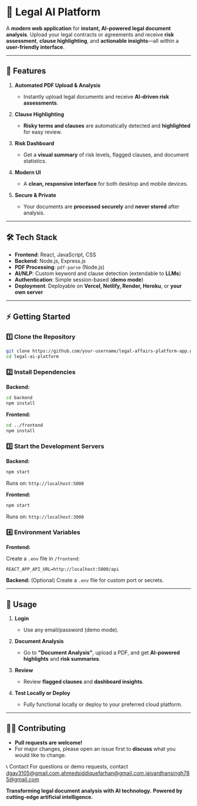 
# 💼 Legal AI Platform

A **modern web application** for **instant, AI-powered legal document analysis**. Upload your legal contracts or agreements and receive **risk assessment**, **clause highlighting**, and **actionable insights**—all within a **user-friendly interface**.

---

## 🚀 Features

1. **Automated PDF Upload & Analysis**

   * Instantly upload legal documents and receive **AI-driven risk assessments**.

2. **Clause Highlighting**

   * **Risky terms and clauses** are automatically detected and **highlighted** for easy review.

3. **Risk Dashboard**

   * Get a **visual summary** of risk levels, flagged clauses, and document statistics.

4. **Modern UI**

   * A **clean, responsive interface** for both desktop and mobile devices.

5. **Secure & Private**

   * Your documents are **processed securely** and **never stored** after analysis.

---

## 🛠️ Tech Stack

* **Frontend**: React, JavaScript, CSS
* **Backend**: Node.js, Express.js
* **PDF Processing**: `pdf-parse` (Node.js)
* **AI/NLP**: Custom keyword and clause detection (extendable to **LLMs**)
* **Authentication**: Simple session-based (**demo mode**)
* **Deployment**: Deployable on **Vercel, Netlify, Render, Heroku**, or **your own server**

---

## ⚡ Getting Started

### 1️⃣ Clone the Repository

```bash
git clone https://github.com/your-username/legal-affairs-platform-app.git
cd legal-ai-platform
```

### 2️⃣ Install Dependencies

**Backend:**

```bash
cd backend
npm install
```

**Frontend:**

```bash
cd ../frontend
npm install
```

### 3️⃣ Start the Development Servers

**Backend:**

```bash
npm start
```

Runs on: `http://localhost:5000`

**Frontend:**

```bash
npm start
```

Runs on: `http://localhost:3000`

### 4️⃣ Environment Variables

**Frontend:**

Create a `.env` file in `/frontend`:

```env
REACT_APP_API_URL=http://localhost:5000/api
```

**Backend:**
(Optional) Create a `.env` file for custom port or secrets.

---

## 📄 Usage

1. **Login**

   * Use any email/password (demo mode).

2. **Document Analysis**

   * Go to **"Document Analysis"**, upload a PDF, and get **AI-powered highlights** and **risk summaries**.

3. **Review**

   * Review **flagged clauses** and **dashboard insights**.

4. **Test Locally or Deploy**

   * Fully functional locally or deploy to your preferred cloud platform.

---

## 🧑‍💻 Contributing

* **Pull requests are welcome!**
* For major changes, please open an issue first to **discuss** what you would like to change.


📞 Contact
For questions or demo requests, contact dgav3105@gmail.com,ahmedsiddiquefarhan@gmail.com,jaivardhansingh785@gmail.com

**Transforming legal document analysis with AI technology.**
**Powered by cutting-edge artificial intelligence.**
